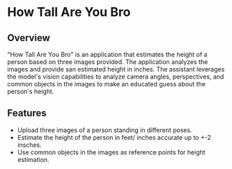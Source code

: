 # How Tall Are You Bro

## Overview

"How Tall Are You Bro" is an application that estimates the height of a person based on three images provided. The application analyzes the images and provide san estimated height in inches. The assistant leverages the model's vision capabilities to analyze camera angles, perspectives, and common objects in the images to make an educated guess about the person's height.

## Features

- Upload three images of a person standing in different poses.
- Estimate the height of the person in feet/ inches accurate up to +-2 insches.
- Use common objects in the images as reference points for height estimation.
